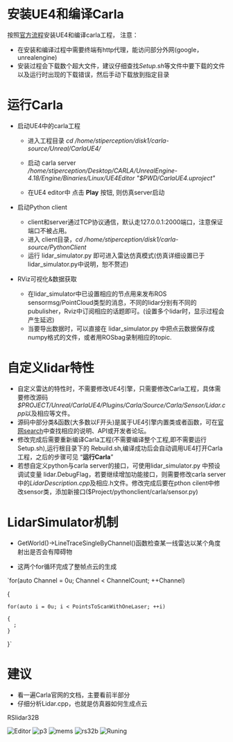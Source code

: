 # 安装UE4和编译Carla
按照[官方流程](https://carla.readthedocs.io/en/latest/how_to_build_on_linux/)安装UE4和编译carla工程，
   注意：
   + 在安装和编译过程中需要终端有http代理，能访问部分外网(google，unrealengine) 
   + 安装过程会下载数个超大文件，建议仔细查找*Setup.sh*等文件中要下载的文件以及运行时出现的下载错误，然后手动下载放到指定目录
# 运行Carla
  
  + 启动UE4中的carla工程   
      - 进入工程目录 *cd /home/stiperception/disk1/carla-source/Unreal/CarlaUE4/*

      - 启动 carla server */home/stiperception/Desktop/CARLA/UnrealEngine-4.18/Engine/Binaries/Linux/UE4Editor "$PWD/CarlaUE4.uproject"*
      - 在UE4 editor中 点击 **Play** 按钮, 则仿真server启动  

  + 启动Python client
      - client和server通过TCP协议通信，默认走127.0.0.1:2000端口，注意保证端口不被占用。
      - 进入 client目录，*cd /home/stiperception/disk1/carla-source/PythonClient*
      - 运行 lidar_simulator.py 即可进入雷达仿真模式(仿真详细设置已于lidar_simulator.py中说明，恕不赘述)
  
  + RViz可视化&数据获取
      - 在lidar_simulator中已设置相应的节点用来发布ROS sensormsg/PointCloud类型的消息，不同的lidar分别有不同的pubulisher，Rviz中订阅相应的话题即可。(设置多个lidar时，显示过程会产生延迟)
      - 当要导出数据时，可以直接在 lidar_simulator.py 中把点云数据保存成numpy格式的文件，或者用ROSbag录制相应的topic.
# 自定义lidar特性
+ 自定义雷达的特性时，不需要修改UE4引擎，只需要修改Carla工程，具体需要修改源码 *$PROJECT/Unreal/CarlaUE4/Plugins/Carla/Source/Carla/Sensor/Lidar.cpp*以及相应等文件。
+ 源码中部分类&函数(大多数以F开头)是属于UE4引擎内置类或者函数，可在[官网search](https://www.unrealengine.com/en-US/bing-search?keyword=&offset=0&filter=All)中查找相应的说明、API或开发者论坛。
+ 修改完成后需要重新编译Carla工程(不需要编译整个工程,即不需要运行 Setup.sh),运行根目录下的 Rebuild.sh,编译成功后会自动调用UE4打开Carla工程，之后的步骤可见 “**运行Carla**”
+ 若想自定义python与carla server的接口，可使用lidar_simulator.py 中预设调试变量
lidar.DebugFlag，若要继续增加功能接口，则需要修改carla server中的*LidarDescription.cpp*及相应.h文件。修改完成后要在pthon cilent中修改sensor类，添加新接口($Project/pythonclient/carla/sensor.py)

# LidarSimulator机制
+   GetWorld()->LineTraceSingleByChannel()函数检查某一线雷达以某个角度射出是否会有障碍物

+ 这两个for循环完成了整帧点云的生成

`for(auto Channel = 0u; Channel < ChannelCount; ++Channel)

  {

    for(auto i = 0u; i < PointsToScanWithOneLaser; ++i)

    {
      ;
    }

  }`

 # 建议
 + 看一遍Carla官网的文档，主要看前半部分
 + 仔细分析Lidar.cpp，也就是仿真器如何生成点云

 RSlidar32B  
 
 ![Editor](https://github.com/Super-Tree/LidarSimulator/blob/master/pics/UE4_EDITOR.png)
 ![p3](https://github.com/Super-Tree/LidarSimulator/blob/master/pics/P3.png)
 ![mems](https://github.com/Super-Tree/LidarSimulator/blob/master/pics/mems.png)
 ![rs32b](https://github.com/Super-Tree/LidarSimulator/blob/master/pics/RS32b.png)
 ![Runing](https://github.com/Super-Tree/LidarSimulator/blob/master/pics/runing_time.png)


  
